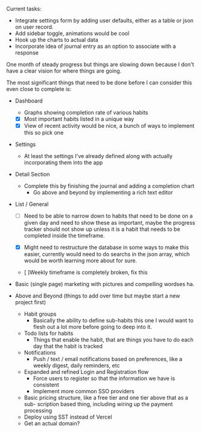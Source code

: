 Current tasks:

- Integrate settings form by adding user defaults, either as a table or json on
  user record.
- Add sidebar toggle, animations would be cool
- Hook up the charts to actual data
- Incorporate idea of journal entry as an option to associate with a response


One month of steady progress but things are slowing down because I don't have 
a clear vision for where things are going.

The most significant things that need to be done before I can consider this even
close to complete is:

- Dashboard
  - Graphs showing completion rate of various habits
  - [x] Most important habits listed in a unique way
  - [x] View of recent activity would be nice, a bunch of ways to implement this
    so pick one
- Settings
  - At least the settings I've already defined along with actually incorporating
    them into the app
- Detail Section
  - Complete this by finishing the journal and adding a completion chart
    - Go above and beyond by implementing a rich text editor
- List / General
  - [ ] Need to be able to narrow down to habits that need to be done on a given day
    and need to show these as important, maybe the progress tracker should not
    show up unless it is a habit that needs to be completed inside the timeframe.

  - [x] Might need to restructure the database in some ways to make this easier, 
    currently would need to do searchs in the json array, which would be worth
    learning more about for sure. 
  - [ ]Weekly timeframe is completely broken, fix this
- Basic (single page) marketing with pictures and compelling wordses ha.

- Above and Beyond (things to add over time but maybe start a new project first)
  - Habit groups
    - Basically the ability to define sub-habits this one I would want to flesh
      out a lot more before going to deep into it.
  - Todo lists for habits
    - Things that enable the habit, that are things you have to do each day that
      the habit is tracked
  - Notifications
    - Push / text / email notifications based on preferences, like a weekly
      digest, daily reminders, etc
  - Expanded and refined Login and Registration flow
    - Force users to register so that the information we have is consistent
    - Implement more common SSO providers
  - Basic pricing structure, like a free tier and one tier above that as a sub-
    scription based thing, including wiring up the payment processing
  - Deploy using SST instead of Vercel
  - Get an actual domain?

